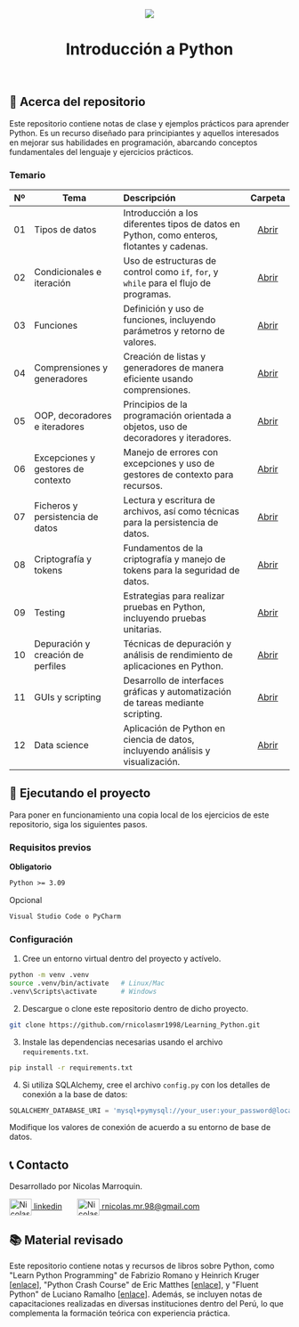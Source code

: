 <!-- PROJECT PRESENTATION -->
<div align="center">
  <a href="https://github.com/rnicolasmr1998/Learning_Python">
    <img src="https://www.python.org/static/img/psf-logo.png">
  </a>

  <h1 align="center">Introducción a Python</h1>
</div><br>

<!-- ABOUT THE PROJECT -->
## 📖 Acerca del repositorio

Este repositorio contiene notas de clase y ejemplos prácticos para aprender Python. Es un recurso diseñado para principiantes y aquellos interesados en mejorar sus habilidades en programación, abarcando conceptos fundamentales del lenguaje y ejercicios prácticos.

### Temario
| Nº  | Tema                                   | Descripción                                       | Carpeta              |
| :-: | -------------------------------------- | :----------------------------------------------- | :------------------: |
| 01  | Tipos de datos                         | Introducción a los diferentes tipos de datos en Python, como enteros, flotantes y cadenas. | [Abrir][guide01-url] |
| 02  | Condicionales e iteración             | Uso de estructuras de control como `if`, `for`, y `while` para el flujo de programas. | [Abrir][guide02-url] |
| 03  | Funciones                              | Definición y uso de funciones, incluyendo parámetros y retorno de valores. | [Abrir][guide03-url] |
| 04  | Comprensiones y generadores            | Creación de listas y generadores de manera eficiente usando comprensiones. | [Abrir][guide04-url] |
| 05  | OOP, decoradores e iteradores          | Principios de la programación orientada a objetos, uso de decoradores y iteradores. | [Abrir][guide05-url] |
| 06  | Excepciones y gestores de contexto     | Manejo de errores con excepciones y uso de gestores de contexto para recursos. | [Abrir][guide06-url] |
| 07  | Ficheros y persistencia de datos       | Lectura y escritura de archivos, así como técnicas para la persistencia de datos. | [Abrir][guide07-url] |
| 08  | Criptografía y tokens                  | Fundamentos de la criptografía y manejo de tokens para la seguridad de datos. | [Abrir][guide08-url] |
| 09  | Testing                                | Estrategias para realizar pruebas en Python, incluyendo pruebas unitarias. | [Abrir][guide09-url] |
| 10  | Depuración y creación de perfiles      | Técnicas de depuración y análisis de rendimiento de aplicaciones en Python. | [Abrir][guide10-url] |
| 11  | GUIs y scripting                       | Desarrollo de interfaces gráficas y automatización de tareas mediante scripting. | [Abrir][guide11-url] |
| 12  | Data science                           | Aplicación de Python en ciencia de datos, incluyendo análisis y visualización. | [Abrir][guide12-url] |


## 🚀 Ejecutando el proyecto

Para poner en funcionamiento una copia local de los ejercicios de este repositorio, siga los siguientes pasos.

### Requisitos previos

**Obligatorio**

```txt
Python >= 3.09
```
Opcional

```txt
Visual Studio Code o PyCharm
```

### Configuración
1. Cree un entorno virtual dentro del proyecto y actívelo.

```bash
python -m venv .venv
source .venv/bin/activate   # Linux/Mac
.venv\Scripts\activate      # Windows
```

2. Descargue o clone este repositorio dentro de dicho proyecto.

```bash
git clone https://github.com/rnicolasmr1998/Learning_Python.git
```

3. Instale las dependencias necesarias usando el archivo `requirements.txt`.

```bash
pip install -r requirements.txt
```
4. Si utiliza SQLAlchemy, cree el archivo `config.py` con los detalles de conexión a la base de datos:

``` python
SQLALCHEMY_DATABASE_URI = 'mysql+pymysql://your_user:your_password@localhost/your_database'
```
Modifique los valores de conexión de acuerdo a su entorno de base de datos.

## 📞 Contacto

Desarrollado por Nicolas Marroquin.
<p align="left">
  <a href="https://www.linkedin.com/in/rnicolas98/" target="_blank"> <img align="center"
  src="https://upload.wikimedia.org/wikipedia/commons/thumb/c/ca/LinkedIn_logo_initials.png/640px-LinkedIn_logo_initials.png" alt="Nicolas Marroquin" height="30" width="40"
  /> linkedin</a>
  &nbsp;&nbsp;&nbsp;&nbsp;&nbsp;
  <a href="mailto:rnicolas.mr.98@gmail.com" target="_blank"> <img align="center"
  src="https://upload.wikimedia.org/wikipedia/commons/thumb/7/7e/Gmail_icon_%282020%29.svg/2560px-Gmail_icon_%282020%29.svg.png" alt="Nicolas Marroquin" height="30"
  width="40" /> rnicolas.mr.98@gmail.com </a>
</p>

<!-- ACKNOWLEDGMENTS -->
## 📚 Material revisado

Este repositorio contiene notas y recursos de libros sobre Python, como "Learn Python Programming" de Fabrizio Romano y Heinrich Kruger [[enlace](https://www.packtpub.com/en-us/product/learn-python-programming-3rd-edition-9781801815093?srsltid=AfmBOopOuH1kc6rsECq-Jl-S7eAg-WoSxK0kVmsafo8obWcU1byRbi2-)], "Python Crash Course" de Eric Matthes [[enlace](https://www.amazon.com/Python-Crash-Course-2nd-Edition/dp/1593279280)], y "Fluent Python" de Luciano Ramalho [[enlace](https://www.oreilly.com/library/view/fluent-python-2nd/9781492056348/)]. Además, se incluyen notas de capacitaciones realizadas en diversas instituciones dentro del Perú, lo que complementa la formación teórica con experiencia práctica.


[guide01-url]: https://github.com/rnicolasmr1998/Learning_Python/blob/main/Clase_01_Tipos_de_datos/Sesion_01.ipynb
[guide02-url]: https://github.com/rnicolasmr1998/Learning_Python/blob/main/Clase_02_Condicionales_e_Iteraccion/Sesion_02.ipynb
[guide03-url]: https://github.com/rnicolasmr1998/Learning_Python/blob/main/Clase_03_Funciones/Sesion_03.ipynb
[guide04-url]: https://github.com/rnicolasmr1998/Learning_Python/blob/main/Clase_04_Comprensiones_y_Generadores/Sesion_04.ipynb
[guide05-url]: https://github.com/rnicolasmr1998/Learning_Python/blob/main/Clase_05_OOP_Decoradores_e_Iteradores/Sesion_05.ipynb
[guide06-url]: https://github.com/rnicolasmr1998/Learning_Python/blob/main/Clase_06_Excepciones_y_Gestores_de_Contexto/Sesion_06.ipynb
[guide07-url]: https://github.com/rnicolasmr1998/Learning_Python/blob/main/Clase_07_Ficheros_y_Persistencia_de_datos/Sesion_07.ipynb
[guide08-url]: https://github.com/rnicolasmr1998/Learning_Python/blob/main/Clase_08_Criptograf%C3%ADa_y_tokens/Sesion_08.ipynb
[guide09-url]: https://github.com/rnicolasmr1998/Learning_Python/blob/main/Clase_09_Testing/Sesion_09.ipynb
[guide10-url]: https://github.com/rnicolasmr1998/Learning_Python/blob/main/Clase_10_Depuraci%C3%B3n_y_Creaci%C3%B3n_de_Perfiles/Sesion_10.ipynb
[guide11-url]: https://github.com/rnicolasmr1998/Learning_Python/blob/main/Clase_11_GUIs_y_Scripting/Clase_11.ipynb
[guide12-url]: https://github.com/rnicolasmr1998/Learning_Python/blob/main/Clase_12_Data_Science/Clase_12.ipynb